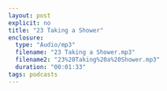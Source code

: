```yaml
---
layout: post
explicit: no
title: "23 Taking a Shower"
enclosure:
  type: "Audio/mp3"
  filename: "23 Taking a Shower.mp3"
  filename2: "23%20Taking%20a%20Shower.mp3"
  duration: "00:01:33"
tags: podcasts
---
```


